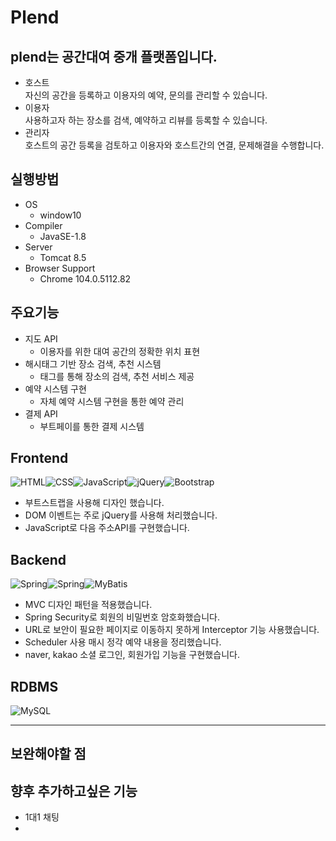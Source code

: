 # Plend

## plend는 공간대여 중개 플랫폼입니다.

- 호스트  
  자신의 공간을 등록하고 이용자의 예약, 문의를 관리할 수 있습니다.
- 이용자  
  사용하고자 하는 장소를 검색, 예약하고 리뷰를 등록할 수 있습니다.
- 관리자  
  호스트의 공간 등록을 검토하고 이용자와 호스트간의 연결, 문제해결을 수행합니다.


## 실행방법

- OS
  - window10
- Compiler
  - JavaSE-1.8
- Server
  - Tomcat 8.5
- Browser Support
  - Chrome 104.0.5112.82



## 주요기능

- 지도 API
  - 이용자를 위한 대여 공간의 정확한 위치 표현
- 해시태그 기반 장소 검색, 추천 시스템
  - 태그를 통해 장소의 검색, 추천 서비스 제공
- 예약 시스템 구현
  - 자체 예약 시스템 구현을 통한 예약 관리
- 결제 API
  - 부트페이를 통한 결제 시스템



## Frontend

<img alt="HTML" src ="https://img.shields.io/badge/HTML5-E34F26.svg?&style=for-the-badge&logo=HTML5&logoColor=white"/><img alt="CSS" src ="https://img.shields.io/badge/CSS3-1572B6.svg?&style=for-the-badge&logo=CSS3&logoColor=white"/><img alt="JavaScript" src ="https://img.shields.io/badge/JavaScriipt-F7DF1E.svg?&style=for-the-badge&logo=JavaScript&logoColor=black"/><img alt="jQuery" src ="https://img.shields.io/badge/jQuery-0769AD.svg?&style=for-the-badge&logo=jQuery&logoColor=white"/><img alt="Bootstrap" src ="https://img.shields.io/badge/Bootstrap-7952B3.svg?&style=for-the-badge&logo=Bootstrap&logoColor=white"/>

- 부트스트랩을 사용해 디자인 했습니다.
- DOM 이벤트는 주로 jQuery를 사용해 처리했습니다.
- JavaScript로 다음 주소API를 구현했습니다.

## Backend

<img alt="Spring" src ="https://img.shields.io/badge/Spring-6DB33F.svg?&style=for-the-badge&logo=Spring&logoColor=white"/><img alt="Spring" src ="https://img.shields.io/badge/Java-E34F26.svg?&style=for-the-badge&logoColor=white"/><img alt="MyBatis" src ="https://img.shields.io/badge/MyBatis-0769AD.svg?&style=for-the-badge&logoColor=white"/>

- MVC 디자인 패턴을 적용했습니다.
- Spring Security로 회원의 비밀번호 암호화했습니다.
- URL로 보안이 필요한 페이지로 이동하지 못하게 Interceptor 기능 사용했습니다.
- Scheduler 사용 매시 정각 예약 내용을 정리했습니다.
- naver, kakao 소셜 로그인, 회원가입 기능을 구현했습니다.

## RDBMS

<img alt="MySQL" src ="https://img.shields.io/badge/MySQL-4479A1.svg?&style=for-the-badge&logo=MySQL&logoColor=white"/>

---

## 보완해야할 점

## 향후 추가하고싶은 기능

- 1대1 채팅
-
